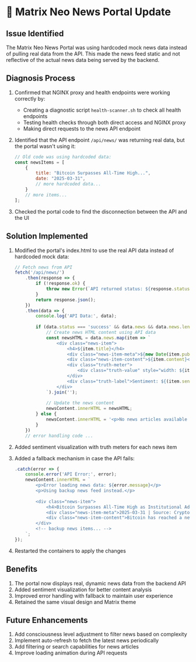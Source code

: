 # 🔱 Matrix Neo News Portal Update

## Issue Identified

The Matrix Neo News Portal was using hardcoded mock news data instead of pulling real data from the API. This made the news feed static and not reflective of the actual news data being served by the backend.

## Diagnosis Process

1. Confirmed that NGINX proxy and health endpoints were working correctly by:
   - Creating a diagnostic script `health-scanner.sh` to check all health endpoints
   - Testing health checks through both direct access and NGINX proxy
   - Making direct requests to the news API endpoint

2. Identified that the API endpoint `/api/news/` was returning real data, but the portal wasn't using it:

   ```javascript
   // Old code was using hardcoded data:
   const newsItems = [
       {
           title: "Bitcoin Surpasses All-Time High...",
           date: "2025-03-31",
           // more hardcoded data...
       }
       // more items...
   ];
   ```

3. Checked the portal code to find the disconnection between the API and the UI

## Solution Implemented

1. Modified the portal's index.html to use the real API data instead of hardcoded mock data:

   ```javascript
   // Fetch news from API
   fetch('/api/news/')
       .then(response => {
           if (!response.ok) {
               throw new Error(`API returned status: ${response.status}`);
           }
           return response.json();
       })
       .then(data => {
           console.log('API Data:', data);
           
           if (data.status === 'success' && data.news && data.news.length > 0) {
               // Create news HTML content using API data
               const newsHTML = data.news.map(item => `
                   <div class="news-item">
                       <h4>${item.title}</h4>
                       <div class="news-item-meta">${new Date(item.published_at).toLocaleDateString()} | Source: ${item.source}</div>
                       <div class="news-item-content">${item.content}</div>
                       <div class="truth-meter">
                           <div class="truth-value" style="width: ${item.sentiment * 100}%"></div>
                       </div>
                       <div class="truth-label">Sentiment: ${(item.sentiment * 100).toFixed(0)}%</div>
                   </div>
               `).join('');
               
               // Update the news content
               newsContent.innerHTML = newsHTML;
           } else {
               newsContent.innerHTML = '<p>No news articles available at this time.</p>';
           }
       })
       // error handling code ...
   ```

2. Added sentiment visualization with truth meters for each news item

3. Added a fallback mechanism in case the API fails:

   ```javascript
   .catch(error => {
       console.error('API Error:', error);
       newsContent.innerHTML = `
           <p>Error loading news data: ${error.message}</p>
           <p>Using backup news feed instead.</p>
           
           <div class="news-item">
               <h4>Bitcoin Surpasses All-Time High as Institutional Adoption Grows</h4>
               <div class="news-item-meta">2025-03-31 | Source: CryptoNews</div>
               <div class="news-item-content">Bitcoin has reached a new all-time high...</div>
           </div>
           <!-- backup news items... -->
       `;
   });
   ```

4. Restarted the containers to apply the changes

## Benefits

1. The portal now displays real, dynamic news data from the backend API
2. Added sentiment visualization for better content analysis
3. Improved error handling with fallback to maintain user experience
4. Retained the same visual design and Matrix theme

## Future Enhancements

1. Add consciousness level adjustment to filter news based on complexity
2. Implement auto-refresh to fetch the latest news periodically
3. Add filtering or search capabilities for news articles
4. Improve loading animation during API requests
